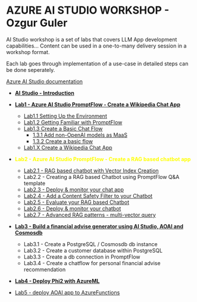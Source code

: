 # AZURE AI STUDIO WORKSHOP - Ozgur Guler

AI Studio workshop is a set of labs that covers LLM App development capabilities...
Content can be used in a one-to-many delivery session in a workshop format.

Each lab goes through implementation of a use-case in detailed steps can be done seperately.

[Azure AI Studio documentation](https://learn.microsoft.com/en-us/azure/ai-studio/what-is-ai-studio?tabs=home)

- [**AI Studio - Introduction**](./Labs/Lab0%20-%20Introduction%20to%20PromptFlow%20&%20AIStudio/AI%20Studio-GettingStarted.md)

- [**Lab1 - Azure AI Studio PromptFlow -  Create a Wikipedia Chat App**](./Labs/Lab1%20-%20WikiPediaChatApp/wikipedia-chat-app.md) 
    - [Lab1.1 Setting Up the Environment](./Labs/Lab1%20-%20WikiPediaChatApp/1.1SettingUptheEnv.md)
    - [Lab1.2 Getting Familiar with PromptFlow](/Labs/Lab1%20-%20WikiPediaChatApp/1.2GettingFamiliarWithPromptFlow.md)
    - [Lab1.3 Create a Basic Chat Flow](/Labs/Lab1%20-%20WikiPediaChatApp/1.3CrateaBasicChatFlow.md)
        - [1.3.1 Add non-OpenAI models as MaaS](./Labs/Lab1%20-%20WikiPediaChatApp/1.3.1AddOpenWeightModelsasMaaS.md) 
        - [1.3.2 Create a basic flow ](./Labs/Lab1%20-%20WikiPediaChatApp/1.3.2BasicFlow.md)
    - [Lab1.X Create a Wikipedia Chat App](/Labs/Lab1%20-%20WikiPediaChatApp/1.2Wikipedia-chat-app.md)

- <span style="color:yellow"> **Lab2 - Azure AI Studio PromptFlow -  Create a RAG based chatbot app</span>** 

    - [Lab2.1 - RAG based chatbot with  Vector Index Creation](https://vscode.dev/github/ozgurgulerx/aistudio-workshop-ozguler/blob/main/Labs/Lab1%20-%20Introduction%20to%20PromptFlow%20%26%20AIStudio/AI%20Studio%20-%20GettingStarted.md)   
    - Lab2.2 - Creating a RAG based Chatbot using PromptFlow Q&A template
    - [Lab2.3 - Deploy & monitor your chat app](./Labs/Lab2%20-%20Build%20&%20Deploy%20RAG%20based%20Chatbots%20with%20PromptFlow%20&%20AzureAIStudio/2.3%20PromptFlow-deploy.md)
    - [Lab2.4 - Add a Content Safety Filter to your Chatbot](./Labs/Lab2%20-%20vanilla%20RAG%20automation/)
    - [Lab2.5 - Evaluate your RAG based Chatbot ](./Labs/Lab2%20-%20vanilla%20RAG%20automation/)
    - [Lab2.6 - Deploy & monitor your chatbot](./Labs/Lab2%20-%20vanilla%20RAG%20automation/Tutorial.md)
    - [Lab2.7 - Advanced RAG patterns - multi-vector query](./Labs/Lab2%20-%20vanilla%20RAG%20automation/)
- [**Lab3 - Build a financial advise generator using AI Studio, AOAI and Cosmosdb**](./Lab4)
    - Lab3.1 - Create a PostgreSQL / Cosmosdb db instance 
    - Lab3.2 - Create a customer database within PostgreSQL 
    - Lab3.3 - Create a db connection in PromptFlow 
    - Lab3.4 - Create a chatflow for personal financial advise recommendation

- [**Lab4 - Deploy Phi2 with AzureML**](./)

- [Lab5 - deploy AOAI app to AzureFunctions](./)


    